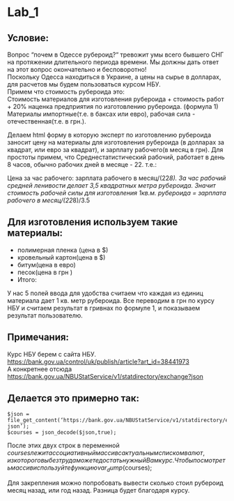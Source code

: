 # Lab_1
## **Условие:** 
Вопрос “почем в Одессе рубероид?“ тревожит умы всего бывшего СНГ на протяжении длительного периода времени. Мы должны дать ответ на этот вопрос окончательно и бесповоротно!  
Поскольку Одесса находиться в Украине, а цены на сырье в долларах, для расчетов мы будем пользоваться курсом НБУ.   
Примем что стоимость рубероида это:  
Стоимость материалов для изготовления рубероида + стоимость работ + 20% наценка предприятия по изготовлению рубероида. (формула 1)  
Материалы импортные(т.е. в баксах или евро), рабочая сила - отечественная(т.е. в грн.).  

Делаем html форму в которую эксперт по изготовлению рубероида заносит цену на материалы для изготовления рубероида (в долларах за квадрат, или евро за квадрат), и зарплату рабочего(в месяц в грн). Для простоты примем, что Среднестатистический рабочий, работает в день 8 часов, обычно рабочих дней в месяце  - 22. т.е.:  

Цена за час рабочего: зарплата рабочего в месяц/(22*8).
За час рабочий средней ленивости делает 3,5 квадратных метра рубероида. Значит стоимость рабочей силы для изготовления 1кв.м. рубероида = зарплата рабочего в месяц/(22*8)/3.5  

## **Для изготовления используем такие материалы:**  

-  полимерная пленка (цена в $)
-  кровельный картон(цена в $)
-  битум(цена в евро)
-  песок(цена в грн )
-  Итого:  

У нас 5 полей ввода для удобства считаем что каждая из единиц материала дает 1 кв. метр рубероида. Все переводим в  грн по курсу НБУ и считаем результат в гривнах по формуле 1, и показываем результат пользователю.  

## **Примечания:**
Курс НБУ берем с сайта НБУ. https://bank.gov.ua/control/uk/publish/article?art_id=38441973  
А конкретнее отсюда https://bank.gov.ua/NBUStatService/v1/statdirectory/exchange?json  

## **Делается это примерно так:**  
```
$json = file_get_content(‘https://bank.gov.ua/NBUStatService/v1/statdirectory/exchange?json’);
$courses = json_decode($json,true);
```
После этих двух строк в переменной $courses лежит ассоциативный массив с актуальным списком валют, из которого вы без труда можете достать нужный Вам курс.   
Чтобы посмотреть массив используйте функцию var_dump($courses);  

Для закрепления можно попробовать вывести сколько стоил рубероид месяц назад, или год назад. Разница будет благодаря курсу.

